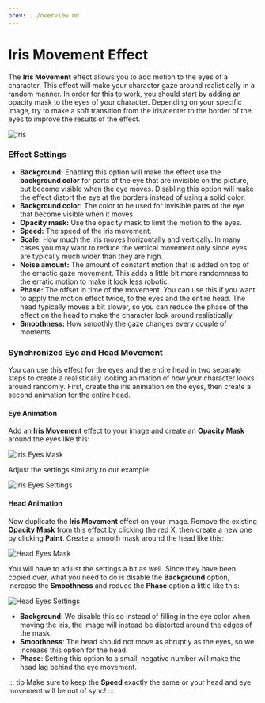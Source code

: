 ```yaml
---
prev: ../overview.md
---
```

# Iris Movement Effect

The **Iris Movement** effect allows you to add motion to the eyes of a character. This effect will make your character gaze around realistically in a random manner. In order for this to work, you should start by adding an opacity mask to the eyes of your character. Depending on your specific image, try to make a soft transition from the iris/center to the border of the eyes to improve the results of the effect.

![Iris](/img/effects/Iris.gif)

### Effect Settings

* **Background:** Enabling this option will make the effect use the **background color** for parts of the eye that are invisible on the picture, but become visible when the eye moves. Disabling this option will make the effect distort the eye at the borders instead of using a solid color.
* **Background color:** The color to be used for invisible parts of the eye that become visible when it moves.
* **Opacity mask:** Use the opacity mask to limit the motion to the eyes.
* **Speed:** The speed of the iris movement.
* **Scale:** How much the iris moves horizontally and vertically. In many cases you may want to reduce the vertical movement only since eyes are typically much wider than they are high.
* **Noise amount:** The amount of constant motion that is added on top of the erractic gaze movement. This adds a little bit more randomness to the erratic motion to make it look less robotic.
* **Phase:** The offset in time of the movement. You can use this if you want to apply the motion effect twice, to the eyes and the entire head. The head typically moves a bit slower, so you can reduce the phase of the effect on the head to make the character look around realistically.
* **Smoothness:** How smoothly the gaze changes every couple of moments.

### Synchronized Eye and Head Movement

You can use this effect for the eyes and the entire head in two separate steps to create a realistically looking animation of how your character looks around randomly. First, create the iris animation on the eyes, then create a second animation for the entire head.

#### Eye Animation

Add an **Iris Movement** effect to your image and create an **Opacity Mask** around the eyes like this:

![Iris Eyes Mask](/img/effects/iris_eyes_mask.png)

Adjust the settings similarly to our example:

![Iris Eyes Settings](/img/effects/iris_eyes_settings.png)

#### Head Animation

Now duplicate the **Iris Movement** effect on your image. Remove the existing **Opacity Mask** from this effect by clicking the red X, then create a new one by clicking **Paint**. Create a smooth mask around the head like this:

![Head Eyes Mask](/img/effects/iris_head_mask.png)

You will have to adjust the settings a bit as well. Since they have been copied over, what you need to do is disable the **Background** option, increase the **Smoothness** and reduce the **Phase** option a little like this:

![Head Eyes Settings](/img/effects/iris_head_settings.png)

* **Background**: We disable this so instead of filling in the eye color when moving the iris, the image will instead be distorted around the edges of the mask.
* **Smoothness**: The head should not move as abruptly as the eyes, so we increase this option for the head.
* **Phase**: Setting this option to a small, negative number will make the head lag behind the eye movement.

::: tip
Make sure to keep the **Speed** exactly the same or your head and eye movement will be out of sync!
:::

